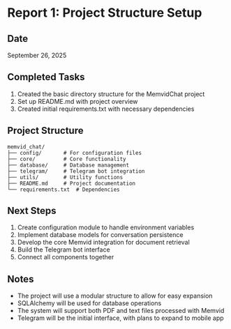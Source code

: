 # Report 1: Project Structure Setup

## Date
September 26, 2025

## Completed Tasks
1. Created the basic directory structure for the MemvidChat project
2. Set up README.md with project overview
3. Created initial requirements.txt with necessary dependencies

## Project Structure
```
memvid_chat/
├── config/       # For configuration files
├── core/         # Core functionality
├── database/     # Database management
├── telegram/     # Telegram bot integration
├── utils/        # Utility functions
├── README.md     # Project documentation
└── requirements.txt  # Dependencies
```

## Next Steps
1. Create configuration module to handle environment variables
2. Implement database models for conversation persistence
3. Develop the core Memvid integration for document retrieval
4. Build the Telegram bot interface
5. Connect all components together

## Notes
- The project will use a modular structure to allow for easy expansion
- SQLAlchemy will be used for database operations
- The system will support both PDF and text files processed with Memvid
- Telegram will be the initial interface, with plans to expand to mobile app
